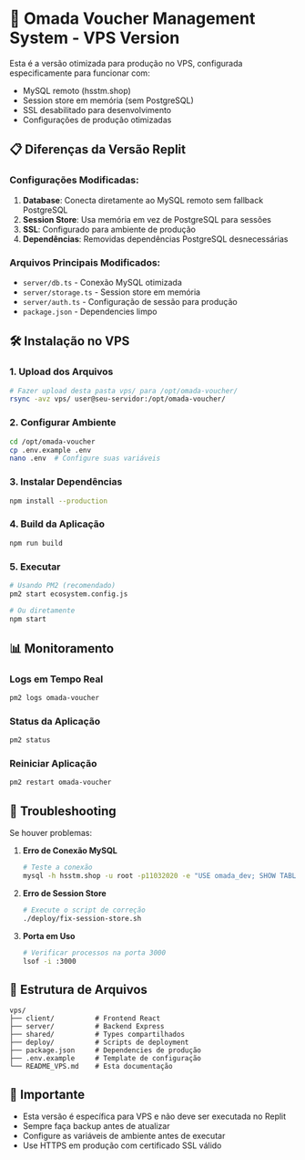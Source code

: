 # 🚀 Omada Voucher Management System - VPS Version

Esta é a versão otimizada para produção no VPS, configurada especificamente para funcionar com:
- MySQL remoto (hsstm.shop)
- Session store em memória (sem PostgreSQL)
- SSL desabilitado para desenvolvimento
- Configurações de produção otimizadas

## 📋 Diferenças da Versão Replit

### Configurações Modificadas:
1. **Database**: Conecta diretamente ao MySQL remoto sem fallback PostgreSQL
2. **Session Store**: Usa memória em vez de PostgreSQL para sessões
3. **SSL**: Configurado para ambiente de produção
4. **Dependências**: Removidas dependências PostgreSQL desnecessárias

### Arquivos Principais Modificados:
- `server/db.ts` - Conexão MySQL otimizada
- `server/storage.ts` - Session store em memória
- `server/auth.ts` - Configuração de sessão para produção
- `package.json` - Dependencies limpo

## 🛠️ Instalação no VPS

### 1. Upload dos Arquivos
```bash
# Fazer upload desta pasta vps/ para /opt/omada-voucher/
rsync -avz vps/ user@seu-servidor:/opt/omada-voucher/
```

### 2. Configurar Ambiente
```bash
cd /opt/omada-voucher
cp .env.example .env
nano .env  # Configure suas variáveis
```

### 3. Instalar Dependências
```bash
npm install --production
```

### 4. Build da Aplicação
```bash
npm run build
```

### 5. Executar
```bash
# Usando PM2 (recomendado)
pm2 start ecosystem.config.js

# Ou diretamente
npm start
```

## 📊 Monitoramento

### Logs em Tempo Real
```bash
pm2 logs omada-voucher
```

### Status da Aplicação
```bash
pm2 status
```

### Reiniciar Aplicação
```bash
pm2 restart omada-voucher
```

## 🔧 Troubleshooting

Se houver problemas:

1. **Erro de Conexão MySQL**
   ```bash
   # Teste a conexão
   mysql -h hsstm.shop -u root -p11032020 -e "USE omada_dev; SHOW TABLES;"
   ```

2. **Erro de Session Store**
   ```bash
   # Execute o script de correção
   ./deploy/fix-session-store.sh
   ```

3. **Porta em Uso**
   ```bash
   # Verificar processos na porta 3000
   lsof -i :3000
   ```

## 📁 Estrutura de Arquivos

```
vps/
├── client/          # Frontend React
├── server/          # Backend Express
├── shared/          # Types compartilhados
├── deploy/          # Scripts de deployment
├── package.json     # Dependencies de produção
├── .env.example     # Template de configuração
└── README_VPS.md    # Esta documentação
```

## 🚨 Importante

- Esta versão é específica para VPS e não deve ser executada no Replit
- Sempre faça backup antes de atualizar
- Configure as variáveis de ambiente antes de executar
- Use HTTPS em produção com certificado SSL válido